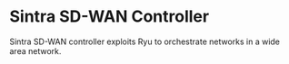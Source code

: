 # Sintra SD-WAN Controller

Sintra SD-WAN controller exploits Ryu to orchestrate networks in a wide area network.
